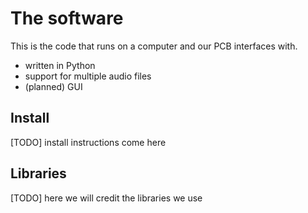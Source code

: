 # The software
This is the code that runs on a computer and our PCB interfaces with.

- written in Python
- support for multiple audio files
- (planned) GUI

## Install
[TODO] install instructions come here


## Libraries
[TODO] here we will credit the libraries we use

